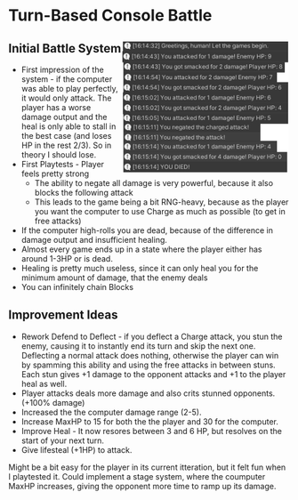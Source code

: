 # Turn-Based Console Battle

## Initial Battle System <img style="float:right" src="ComputerRNG.png" alt="perfectRng" width="300"/>
* First impression of the system - if the computer was able to play perfectly, it would only attack. The player has a worse damage output and the heal is only able to stall in the best case (and loses HP in the rest 2/3). So in theory I should lose. 
* First Playtests - Player feels pretty strong
    * The ability to negate all damage is very powerful, because it also blocks the following attack
    * This leads to the game being a bit RNG-heavy, because as the player you want the computer to use Charge as much as possible (to get in free attacks)
* If the computer high-rolls you are dead, because of the difference in damage output and insufficient healing. 
* Almost every game ends up in a state where the player either has around 1-3HP or is dead.
* Healing is pretty much useless, since it can only heal you for the minimum amount of damage, that the enemy deals
* You can infinitely chain Blocks


## Improvement Ideas
* Rework Defend to Deflect - if you deflect a Charge attack, you stun the enemy, causing it to instantly end its turn and skip the next one. Deflecting a normal attack does nothing, otherwise the player can win by spamming this ability and using the free attacks in between stuns. Each stun gives +1 damage to the opponent attacks and +1 to the player heal as well.
* Player attacks deals more damage and also crits stunned opponents. (+100% damage)
* Increased the the computer damage range (2-5).
* Increase MaxHP to 15 for both the the player and 30 for the computer.
* Improve Heal - It now resores between 3 and 6 HP, but resolves on the start of your next turn.
* Give lifesteal (+1HP) to attack.

Might be a bit easy for the player in its current itteration, but it felt fun when I playtested it.
Could implement a stage system, where the coumputer MaxHP increases, giving the opponent more time to ramp up its damage.


